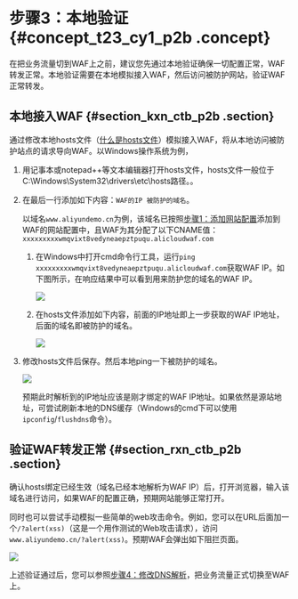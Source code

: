 # 步骤3：本地验证 {#concept_t23_cy1_p2b .concept}

在把业务流量切到WAF上之前，建议您先通过本地验证确保一切配置正常，WAF转发正常。本地验证需要在本地模拟接入WAF，然后访问被防护网站，验证WAF正常转发。

## 本地接入WAF {#section_kxn_ctb_p2b .section}

通过修改本地hosts文件（[什么是hosts文件](https://en.wikipedia.org/wiki/Hosts_(file))）模拟接入WAF，将从本地访问被防护站点的请求导向WAF。以Windows操作系统为例，

1.  用记事本或notepad++等文本编辑器打开hosts文件，hosts文件一般位于C:\\Windows\\System32\\drivers\\etc\\hosts路径。。
2.  在最后一行添加如下内容：`WAF的IP 被防护的域名`。

    以域名`www.aliyundemo.cn`为例，该域名已按照[步骤1：添加网站配置](intl.zh-CN/快速入门/步骤1：添加网站配置.md#)添加到WAF的网站配置中，且WAF为其分配了以下CNAME值：`xxxxxxxxxwmqvixt8vedyneaepztpuqu.alicloudwaf.com`

    1.  在Windows中打开cmd命令行工具，运行`ping xxxxxxxxxwmqvixt8vedyneaepztpuqu.alicloudwaf.com`获取WAF IP。如下图所示，在响应结果中可以看到用来防护您的域名的WAF IP。

        ![](http://static-aliyun-doc.oss-cn-hangzhou.aliyuncs.com/assets/img/15548/15331809147577_zh-CN.jpg)

    2.  在hosts文件添加如下内容，前面的IP地址即上一步获取的WAF IP地址，后面的域名即被防护的域名。

        ![](http://static-aliyun-doc.oss-cn-hangzhou.aliyuncs.com/assets/img/15548/15331809147578_zh-CN.jpg)

3.  修改hosts文件后保存。然后本地ping一下被防护的域名。

    ![](http://static-aliyun-doc.oss-cn-hangzhou.aliyuncs.com/assets/img/15548/15331809147579_zh-CN.jpg)

    预期此时解析到的IP地址应该是刚才绑定的WAF IP地址。如果依然是源站地址，可尝试刷新本地的DNS缓存（Windows的cmd下可以使用`ipconfig`/`flushdns`命令）。


## 验证WAF转发正常 {#section_rxn_ctb_p2b .section}

确认hosts绑定已经生效（域名已经本地解析为WAF IP）后，打开浏览器，输入该域名进行访问，如果WAF的配置正确，预期网站能够正常打开。

同时也可以尝试手动模拟一些简单的web攻击命令。例如，您可以在URL后面加一个`/?alert(xss)`（这是一个用作测试的Web攻击请求），访问`www.aliyundemo.cn/?alert(xss)`。预期WAF会弹出如下阻拦页面。

![](http://static-aliyun-doc.oss-cn-hangzhou.aliyuncs.com/assets/img/15548/15331809147580_zh-CN.jpg)

上述验证通过后，您可以参照[步骤4：修改DNS解析](intl.zh-CN/快速入门/步骤4：修改DNS解析.md#)，把业务流量正式切换至WAF上。

